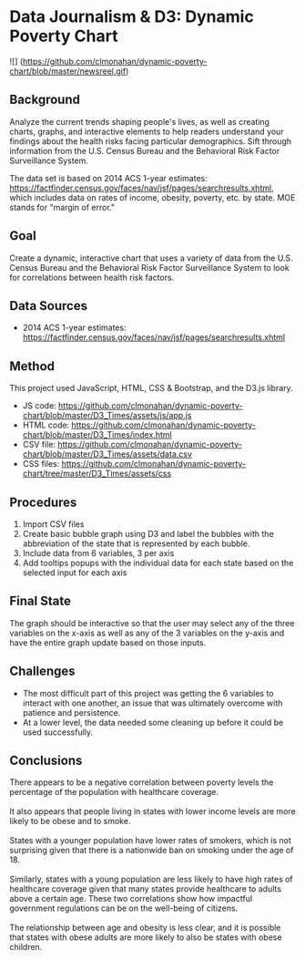 # Data Journalism & D3: Dynamic Poverty Chart

![]
(https://github.com/clmonahan/dynamic-poverty-chart/blob/master/newsreel.gif)

## Background
Analyze the current trends shaping people's lives, as well as creating charts, graphs, and interactive elements to help readers understand your findings about the health risks facing particular demographics. Sift through information from the U.S. Census Bureau and the Behavioral Risk Factor Surveillance System.

The data set is based on 2014 ACS 1-year estimates: https://factfinder.census.gov/faces/nav/jsf/pages/searchresults.xhtml, which includes data on rates of income, obesity, poverty, etc. by state. MOE stands for "margin of error."

## Goal
Create a dynamic, interactive chart that uses a variety of data from the U.S. Census Bureau and the Behavioral Risk Factor Surveillance System to look for correlations between health risk factors.

## Data Sources
* 2014 ACS 1-year estimates: https://factfinder.census.gov/faces/nav/jsf/pages/searchresults.xhtml

## Method
This project used JavaScript, HTML, CSS & Bootstrap, and the D3.js library. 
* JS code: https://github.com/clmonahan/dynamic-poverty-chart/blob/master/D3_Times/assets/js/app.js
* HTML code: https://github.com/clmonahan/dynamic-poverty-chart/blob/master/D3_Times/index.html
* CSV file: https://github.com/clmonahan/dynamic-poverty-chart/blob/master/D3_Times/assets/data.csv
* CSS files: https://github.com/clmonahan/dynamic-poverty-chart/tree/master/D3_Times/assets/css

## Procedures
1. Import CSV files
2. Create basic bubble graph using D3 and label the bubbles with the abbreviation of the state that is represented by each bubble. 
3. Include data from 6 variables, 3 per axis
4. Add tooltips popups with the individual data for each state based on the selected input for each axis

## Final State
The graph should be interactive so that the user may select any of the three variables on the x-axis as well as any of the 3 variables on the y-axis and have the entire graph update based on those inputs.

## Challenges
* The most difficult part of this project was getting the 6 variables to interact with one another, an issue that was ultimately overcome with patience and persistence. 
* At a lower level, the data needed some cleaning up before it could be used successfully.

## Conclusions
There appears to be a negative correlation between poverty levels the percentage of the population with healthcare coverage. 
<br><br>It also appears that people living in states with lower income levels are more likely to be obese and to smoke. 
<br><br>
States with a younger population have lower rates of smokers, which is not surprising given that there is a nationwide ban on smoking under the age of 18. 
<br><br>Similarly, states with a young population are less likely to have high rates of healthcare coverage given that many states provide healthcare to adults above a certain age.
These two correlations show how impactful government regulations can be on the well-being of citizens.
<br><br>
The relationship between age and obesity is less clear, and it is possible that states with obese adults are more likely to also be states with obese children. 
